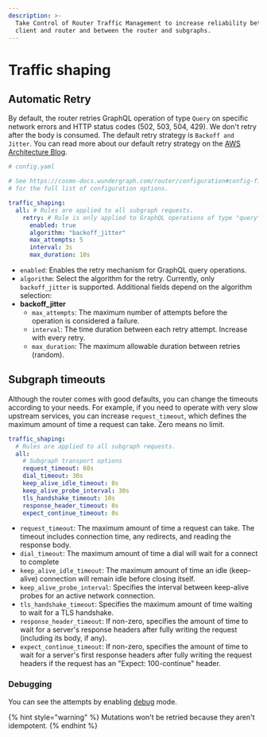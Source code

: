 ```yaml
---
description: >-
  Take Control of Router Traffic Management to increase reliability between the
  client and router and between the router and subgraphs.
---
```


# Traffic shaping

## Automatic Retry

By default, the router retries GraphQL operation of type `Query` on specific network errors and HTTP status codes (502, 503, 504, 429). We don't retry after the body is consumed. The default retry strategy is `Backoff and Jitter`. You can read more about our default retry strategy on the [AWS Architecture Blog](https://aws.amazon.com/de/blogs/architecture/exponential-backoff-and-jitter/).

```yaml
# config.yaml

# See https://cosmo-docs.wundergraph.com/router/configuration#config-file
# for the full list of configuration options.

traffic_shaping:
  all: # Rules are applied to all subgraph requests.
    retry: # Rule is only applied to GraphQL operations of type "query"
      enabled: true
      algorithm: "backoff_jitter"
      max_attempts: 5
      interval: 3s
      max_duration: 10s
```

* `enabled`: Enables the retry mechanism for GraphQL query operations.
* `algorithm`: Select the algorithm for the retry. Currently, only `backoff_jitter` is supported. Additional fields depend on the algorithm selection:
* &#x20;**backoff\_jitter**
  * `max_attempts`: The maximum number of attempts before the operation is considered a failure.
  * `interval`: The time duration between each retry attempt. Increase with every retry.
  * `max_duration`: The maximum allowable duration between retries (random).

## Subgraph timeouts

Although the router comes with good defaults, you can change the timeouts according to your needs. For example, if you need to operate with very slow upstream services, you can increase `request_timeout`, which defines the maximum amount of time a request can take. Zero means no limit.

```yaml
traffic_shaping:
  # Rules are applied to all subgraph requests.
  all:
    # Subgraph transport options
    request_timeout: 60s
    dial_timeout: 30s
    keep_alive_idle_timeout: 0s 
    keep_alive_probe_interval: 30s
    tls_handshake_timeout: 10s
    response_header_timeout: 0s
    expect_continue_timeout: 0s
```

* `request_timeout`: The maximum amount of time a request can take. The timeout includes connection time, any redirects, and reading the response body.
* `dial_timeout`: The maximum amount of time a dial will wait for a connect to complete
* `keep_alive_idle_timeout`: The maximum amount of time an idle (keep-alive) connection will remain idle before closing itself.
* `keep_alive_probe_interval`: Specifies the interval between keep-alive probes for an active network connection.
* `tls_handshake_timeout`: Specifies the maximum amount of time waiting to wait for a TLS handshake.
* `response_header_timeout`: If non-zero, specifies the amount of time to wait for a server's response headers after fully writing the request (including its body, if any).
* `expect_continue_timeout`: If non-zero, specifies the amount of time to wait for a server's first response headers after fully writing the request headers if the request has an "Expect: 100-continue" header.

### Debugging

You can see the attempts by enabling [debug](development/debugging.md#debug-log-level) mode.

{% hint style="warning" %}
Mutations won't be retried because they aren't idempotent.
{% endhint %}
